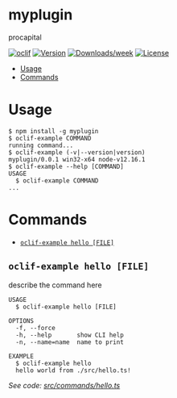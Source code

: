 myplugin
========

procapital

[![oclif](https://img.shields.io/badge/cli-oclif-brightgreen.svg)](https://oclif.io)
[![Version](https://img.shields.io/npm/v/myplugin.svg)](https://npmjs.org/package/myplugin)
[![Downloads/week](https://img.shields.io/npm/dw/myplugin.svg)](https://npmjs.org/package/myplugin)
[![License](https://img.shields.io/npm/l/myplugin.svg)](https://github.com/JimenaPereda/JimenaPereda/blob/master/package.json)

<!-- toc -->
* [Usage](#usage)
* [Commands](#commands)
<!-- tocstop -->
# Usage
<!-- usage -->
```sh-session
$ npm install -g myplugin
$ oclif-example COMMAND
running command...
$ oclif-example (-v|--version|version)
myplugin/0.0.1 win32-x64 node-v12.16.1
$ oclif-example --help [COMMAND]
USAGE
  $ oclif-example COMMAND
...
```
<!-- usagestop -->
# Commands
<!-- commands -->
* [`oclif-example hello [FILE]`](#oclif-example-hello-file)

## `oclif-example hello [FILE]`

describe the command here

```
USAGE
  $ oclif-example hello [FILE]

OPTIONS
  -f, --force
  -h, --help       show CLI help
  -n, --name=name  name to print

EXAMPLE
  $ oclif-example hello
  hello world from ./src/hello.ts!
```

_See code: [src/commands/hello.ts](https://github.com/JimenaPereda/JimenaPereda/blob/v0.0.1/src/commands/hello.ts)_
<!-- commandsstop -->
